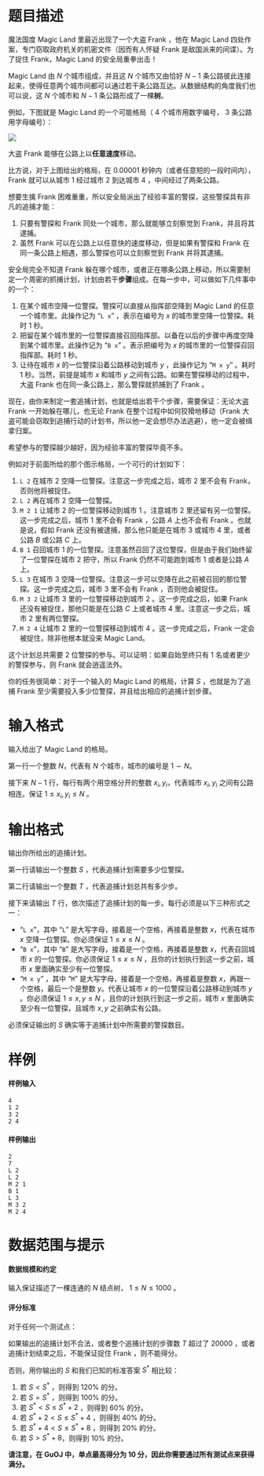 
# 题目描述

魔法国度 Magic Land 里最近出现了一个大盗 Frank ，他在 Magic Land 四处作案，专门窃取政府机关的机密文件（因而有人怀疑 Frank 是敌国派来的间谍）。为了捉住 Frank，Magic Land 的安全局重拳出击！

Magic Land 由 $N$ 个城市组成，并且这 $N$ 个城市又由恰好 $N-1$ 条公路彼此连接起来，使得任意两个城市间都可以通过若干条公路互达。从数据结构的角度我们也可以说，这 $N$ 个城市和 $N-1$ 条公路形成了一棵**树**。

例如，下图就是 Magic Land 的一个可能格局（ $4$ 个城市用数字编号， $3$ 条公路用字母编号）：

![](/source/guoj/1258/img/aHR0cHM6Ly9ndW9qLmljdS9wcm9ibGVtLzEyNTgvaHR0cHM6Ly9pLmxvbGkubmV0LzIwMTkvMDYvMjQvNWQxMDE3NjhjNzAyYzM0NDgzLnBuZw==.png)

大盗 Frank 能够在公路上以**任意速度**移动。

比方说，对于上图给出的格局，在 $0.00001$ 秒钟内（或者任意短的一段时间内），Frank 就可以从城市 $1$ 经过城市 $2$ 到达城市 $4$ ，中间经过了两条公路。

想要生擒 Frank 困难重重，所以安全局派出了经验丰富的警探，这些警探具有非凡的追捕才能：
1. 只要有警探和 Frank 同处一个城市，那么就能够立刻察觉到 Frank，并且将其逮捕。
2. 虽然 Frank 可以在公路上以任意快的速度移动，但是如果有警探和 Frank 在同一条公路上相遇，那么警探也可以立刻察觉到 Frank 并将其逮捕。

安全局完全不知道 Frank 躲在哪个城市，或者正在哪条公路上移动，所以需要制定一个周密的抓捕计划，计划由若干**步骤**组成。在每一步中，可以做如下几件事中的一个：
1. 在某个城市空降一位警探。警探可以直接从指挥部空降到 Magic Land 的任意一个城市里。此操作记为 “`L x`” ，表示在编号为 $x$ 的城市里空降一位警探。耗时 $1$ 秒。
2. 把留在某个城市里的一位警探直接召回指挥部。以备在以后的步骤中再度空降到某个城市里。此操作记为 “`B x`” 。表示把编号为 $x$ 的城市里的一位警探召回指挥部。耗时 $1$ 秒。
3. 让待在城市 $x$ 的一位警探沿着公路移动到城市 $y$ ，此操作记为 “`M x y`” 。耗时 $1$ 秒。当然，前提是城市 $x$ 和城市 $y$ 之间有公路。如果在警探移动的过程中，大盗 Frank 也在同一条公路上，那么警探就抓捕到了 Frank 。

现在，由你来制定一套追捕计划，也就是给出若干个步骤，需要保证：无论大盗 Frank 一开始躲在哪儿，也无论 Frank 在整个过程中如何狡猾地移动（Frank 大盗可能会窃取到追捕行动的计划书，所以他一定会想尽办法逃避），他一定会被缉拿归案。

希望参与的警探越少越好，因为经验丰富的警探毕竟不多。

例如对于前面所给的那个图示格局，一个可行的计划如下：
1.  `L 2` 在城市 $2$ 空降一位警探。注意这一步完成之后，城市 $2$ 里不会有 Frank，否则他将被捉住。
2.  `L 2` 再在城市 $2$ 空降一位警探。
3.  `M 2 1` 让城市 $2$ 的一位警探移动到城市 $1$ 。注意城市 $2$ 里还留有另一位警探。这一步完成之后，城市 $1$ 里不会有 Frank ，公路 $A$ 上也不会有 Frank 。也就是说，假如 Frank 还没有被逮捕，那么他只能是在城市 $3$ 或城市 $4$ 里，或者公路 $B$ 或公路 $C$ 上。
4.  `B 1` 召回城市 $1$ 的一位警探。注意虽然召回了这位警探，但是由于我们始终留了一位警探在城市 $2$ 把守，所以 Frank 仍然不可能跑到城市 $1$ 或者是公路 $A$ 上。
5.  `L 3` 在城市 $3$ 空降一位警探。注意这一步可以空降在此之前被召回的那位警探。这一步完成之后，城市 $3$ 里不会有 Frank ，否则他会被捉住。
6.  `M 3 2` 让城市 $3$ 里的一位警探移动到城市 $2$ 。这一步完成之后，如果 Frank 还没有被捉住，那他只能是在公路 $C$ 上或者城市 $4$ 里。注意这一步之后，城市 $2$ 里有两位警探。
7.  `M 2 4` 让城市 $2$ 里的一位警探移动到城市 $4$ 。这一步完成之后，Frank 一定会被捉住，除非他根本就没来 Magic Land。

这个计划总共需要 $2$ 位警探的参与。可以证明：如果自始至终只有 $1$ 名或者更少的警探参与，则 Frank 就会逍遥法外。

你的任务很简单：对于一个输入的 Magic Land 的格局，计算 $S$ ，也就是为了追捕 Frank 至少需要投入多少位警探，并且给出相应的追捕计划步骤。

# 输入格式

输入给出了 Magic Land 的格局。 

第一行一个整数 $N$，代表有 $N$ 个城市，城市的编号是 $1\sim N$。

接下来 $N-1$ 行，每行有两个用空格分开的整数 $x_i,y_i$，代表城市 $x_i,y_i$ 之间有公路相连。保证 $1 \leqslant x_i , y_i \leqslant N$ 。

# 输出格式

输出你所给出的追捕计划。

第一行请输出一个整数 $S$ ，代表追捕计划需要多少位警探。  

第二行请输出一个整数 $T$ ，代表追捕计划总共有多少步。  

接下来请输出 $T$ 行，依次描述了追捕计划的每一步。每行必须是以下三种形式之一：
- “`L x`”，其中 “`L`” 是大写字母，接着是一个空格，再接着是整数 $x$，代表在城市 $x$ 空降一位警探。你必须保证 $1 \le x \le N$ 。
- “`B x`”，其中 “`B`” 是大写字母，接着是一个空格，再接着是整数 $x$，代表召回城市 $x$ 的一位警探。你必须保证 $1 \le x \le N$ ，且你的计划执行到这一步之前，城市 $x$ 里面确实至少有一位警探。
- “`M x y`” ，其中 “`M`” 是大写字母，接着是一个空格，再接着是整数 $x$，再跟一个空格，最后一个是整数 $y$。代表让城市 $x$ 的一位警探沿着公路移动到城市 $y$ 。你必须保证 $1 \le x ,  y \le N$ ，且你的计划执行到这一步之前，城市 $x$ 里面确实至少有一位警探，且城市 $x,y$ 之前确实有公路。

必须保证输出的 $S$ 确实等于追捕计划中所需要的警探数目。

# 样例

#### 样例输入
```plain
4
1 2
3 2
2 4
```

#### 样例输出
```plain
2
7
L 2
L 2
M 2 1
B 1
L 3
M 3 2
M 2 4
```

# 数据范围与提示

#### 数据规模和约定
输入保证描述了一棵连通的 $N$ 结点树， $1 \le N \le 1000$ 。

#### 评分标准
对于任何一个测试点：

如果输出的追捕计划不合法，或者整个追捕计划的步骤数 $T$ 超过了 $20000$ ，或者追捕计划结束之后，不能保证捉住 Frank ，则不能得分。

否则，用你输出的 $S$ 和我们已知的标准答案 $S^*$ 相比较：
1. 若 $S < S^*$ ，则得到 $120\%$ 的分。
2. 若 $S = S^*$ ，则得到 $100\%$ 的分。
3. 若 $S^* < S \le S^*+2$ ，则得到 $60\%$ 的分。
4. 若 $S^*+2 < S \le S^*+4$ ，则得到 $40\%$ 的分。
5. 若 $S^*+4 < S \le S^*+8$ ，则得到 $20\%$ 的分。
6. 若 $S  > S^*+8$，则得到 $10\%$ 的分。

**请注意，在 GuOJ 中，单点最高得分为 $10$ 分，因此你需要通过所有测试点来获得满分。**

